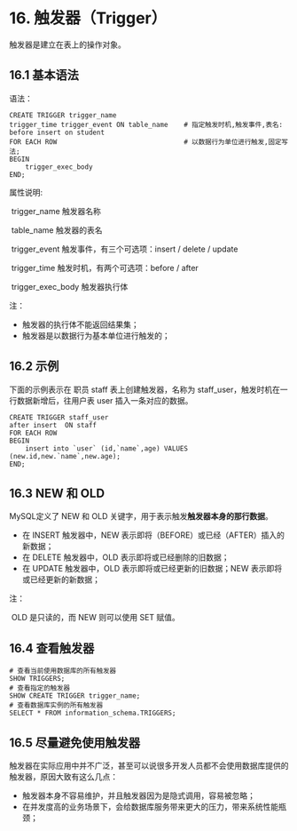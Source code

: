 # 16. 触发器（Trigger）

触发器是建立在表上的操作对象。

## 16.1 基本语法

语法：

```mysql
CREATE TRIGGER trigger_name 
trigger_time trigger_event ON table_name 	# 指定触发时机,触发事件,表名: before insert on student
FOR EACH ROW								# 以数据行为单位进行触发,固定写法;
BEGIN
	trigger_exec_body 
END;
```

属性说明:

​	trigger_name		触发器名称

​	table_name   		触发器的表名

​	trigger_event   	 触发事件，有三个可选项：insert / delete / update 

​	trigger_time    	  触发时机，有两个可选项：before / after

​	trigger_exec_body 	触发器执行体



注：

- 触发器的执行体不能返回结果集；
- 触发器是以数据行为基本单位进行触发的；

## 16.2 示例

下面的示例表示在 职员 staff 表上创建触发器，名称为 staff_user，触发时机在一行数据新增后，往用户表 user 插入一条对应的数据。

```mysql
CREATE TRIGGER staff_user 
after insert  ON staff 
FOR EACH ROW								
BEGIN
	insert into `user` (id,`name`,age) VALUES (new.id,new.`name`,new.age); 
END;
```



## 16.3 NEW 和 OLD

MySQL定义了 NEW 和 OLD 关键字，用于表示触发**触发器本身的那行数据**。

- 在 INSERT 触发器中，NEW 表示即将（BEFORE）或已经（AFTER）插入的新数据；
- 在 DELETE 触发器中，OLD 表示即将或已经删除的旧数据；
- 在 UPDATE 触发器中，OLD 表示即将或已经更新的旧数据；NEW 表示即将或已经更新的新数据；

注：

​	OLD 是只读的，而 NEW 则可以使用 SET 赋值。

## 16.4 查看触发器

```mysql
# 查看当前使用数据库的所有触发器
SHOW TRIGGERS;
# 查看指定的触发器
SHOW CREATE TRIGGER trigger_name;
# 查看数据库实例的所有触发器
SELECT * FROM information_schema.TRIGGERS;
```

## 16.5 尽量避免使用触发器

​	触发器在实际应用中并不广泛，甚至可以说很多开发人员都不会使用数据库提供的触发器，原因大致有这么几点：

- 触发器本身不容易维护，并且触发器因为是隐式调用，容易被忽略；
- 在并发度高的业务场景下，会给数据库服务带来更大的压力，带来系统性能瓶颈；



